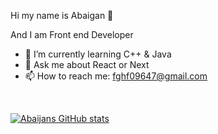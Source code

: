  Hi my name is Abaigan 👋

And I am Front end Developer 

- 🌱 I’m currently learning C++ & Java 
- 💬 Ask me about React or Next
- 📫 How to reach me: fghf09647@gmail.com
<br>

[![Abaijans GitHub stats](https://github-readme-stats.vercel.app/api?username=Abaijan)](https://github.com/anuraghazra/github-readme-stats)
